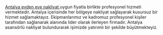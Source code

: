 <a href="https://antalyanakliyatsirketleri.com/">Antalya evden eve nakliyat </a>uygun fiyatla birlikte profesyonel hizmeti vermektedir. Antalya içerisinde her bölgeye nakliyat sağlayarak kusursuz bir hizmet sağlamaktayız. Ekipmanlarımız ve kadromuz profesyonel kişiler tarafından sağlanarak alanında lider olarak ilerleyen firmadır. Antalya asansörlü nakliyat bulundurarak işimizde yatırımlı bir şekilde büyütmekteyiz.
